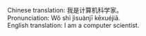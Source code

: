 Chinese translation: 我是计算机科学家。  
Pronunciation: Wǒ shì jìsuànjī kēxuéjiā.  
English translation: I am a computer scientist.  